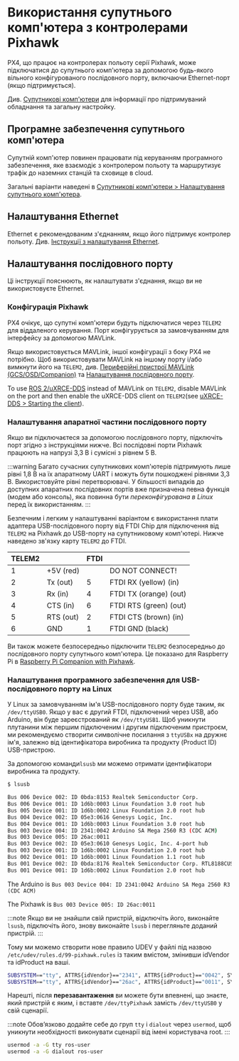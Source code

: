 # Використання супутнього комп'ютера з контролерами Pixhawk

PX4, що працює на контролерах польоту серії Pixhawk, може підключатися до супутнього комп'ютера за допомогою будь-якого вільного конфігурованого послідовного порту, включаючи Ethernet-порт (якщо підтримується).

Див. [Супутникові комп'ютери](../companion_computer/README.md) для інформації про підтримуваний обладнання та загальну настройку.

## Програмне забезпечення супутнього комп'ютера

Супутній комп'ютер повинен працювати під керуванням програмного забезпечення, яке взаємодіє з контролером польоту та маршрутизує трафік до наземних станцій та сховище в cloud.

Загальні варіанти наведені в [Супутникові комп'ютери > Налаштування супутнього комп'ютера](../companion_computer/README.md#companion-computer-software).

## Налаштування Ethernet

Ethernet є рекомендованим з'єднанням, якщо його підтримує контролер польоту. Див. [Інструкції з налаштування Ethernet](../advanced_config/ethernet_setup.md).

## Налаштування послідовного порту

Ці інструкції пояснюють, як налаштувати з'єднання, якщо ви не використовуєте Ethernet.

### Конфігурація Pixhawk

PX4 очікує, що супутні комп'ютери будуть підключатися через `TELEM2 `для віддаленого керування. Порт конфігурується за замовчуванням для інтерфейсу за допомогою MAVLink.

Якщо використовується MAVLink, іншої конфігурації з боку PX4 не потрібно. Щоб використовувати MAVLink на іншому порту і/або вимкнути його на `TELEM2`, див. [Периферійні пристрої MAVLink (GCS/OSD/Companion)](../peripherals/mavlink_peripherals.md) та [Налаштування послідовного порту](../peripherals/serial_configuration.md).

To use [ROS 2/uXRCE-DDS](../ros2/user_guide.md) instead of MAVLink on `TELEM2`, disable MAVLink on the port and then enable the uXRCE-DDS client on `TELEM2`(see [uXRCE-DDS > Starting the client](../middleware/uxrce_dds.md#starting-the-client)).

### Налаштування апаратної частини послідовного порту

Якщо ви підключаєтеся за допомогою послідовного порту, підключіть порт згідно з інструкціями нижче. Всі послідовні порти Pixhawk працюють на напрузі 3,3 В і сумісні з рівнем 5 В.

:::warning
Багато сучасних супутникових комп'ютерів підтримують лише рівні 1,8 В на їх апаратному UART і можуть бути пошкоджені рівнями 3,3 В. Використовуйте рівні перетворювачі. У більшості випадків до доступних апаратних послідовних портів вже призначена певна функція (модем або консоль), яка повинна бути _переконфігурована в Linux_ перед їх використанням.
:::

Безпечним і легким у налаштуванні варіантом є використання плати адаптера USB-послідовного порту від FTDI Chip для підключення від `TELEM2` на Pixhawk до USB-порту на супутниковому комп'ютері. Нижче наведено зв'язку карту `TELEM2` до FTDI.

| TELEM2 |           | FTDI | &nbsp;                 |
| ------ | --------- | ---- | ---------------------- |
| 1      | +5V (red) |      | DO NOT CONNECT!        |
| 2      | Tx (out)  | 5    | FTDI RX (yellow) (in)  |
| 3      | Rx (in)   | 4    | FTDI TX (orange) (out) |
| 4      | CTS (in)  | 6    | FTDI RTS (green) (out) |
| 5      | RTS (out) | 2    | FTDI CTS (brown) (in)  |
| 6      | GND       | 1    | FTDI GND (black)       |

Ви також можете безпосередньо підключити `TELEM2` безпосередньо до послідовного порту супутнього комп'ютера. Це показано для Raspberry Pi в [Raspberry Pi Companion with Pixhawk](../companion_computer/pixhawk_rpi.md).

### Налаштування програмного забезпечення для USB-послідовного порту на Linux

У Linux за замовчуванням ім'я USB-послідовного порту буде таким, як `/dev/ttyUSB0`. Якщо у вас є другий FTDI, підключений через USB, або Arduino, він буде зареєстрований як `/dev/ttyUSB1`. Щоб уникнути плутанини між першим підключеним і другим підключеним пристроєм, ми рекомендуємо створити символічне посилання з `ttyUSBx` на дружнє ім'я, залежно від ідентифікатора виробника та продукту (Product ID) USB-пристрою.

За допомогою команди`lsusb` ми можемо отримати ідентифікатори виробника та продукту.

```sh
$ lsusb

Bus 006 Device 002: ID 0bda:8153 Realtek Semiconductor Corp.
Bus 006 Device 001: ID 1d6b:0003 Linux Foundation 3.0 root hub
Bus 005 Device 001: ID 1d6b:0002 Linux Foundation 2.0 root hub
Bus 004 Device 002: ID 05e3:0616 Genesys Logic, Inc.
Bus 004 Device 001: ID 1d6b:0003 Linux Foundation 3.0 root hub
Bus 003 Device 004: ID 2341:0042 Arduino SA Mega 2560 R3 (CDC ACM)
Bus 003 Device 005: ID 26ac:0011
Bus 003 Device 002: ID 05e3:0610 Genesys Logic, Inc. 4-port hub
Bus 003 Device 001: ID 1d6b:0002 Linux Foundation 2.0 root hub
Bus 002 Device 001: ID 1d6b:0001 Linux Foundation 1.1 root hub
Bus 001 Device 002: ID 0bda:8176 Realtek Semiconductor Corp. RTL8188CUS 802.11n WLAN Adapter
Bus 001 Device 001: ID 1d6b:0002 Linux Foundation 2.0 root hub
```

The Arduino is `Bus 003 Device 004: ID 2341:0042 Arduino SA Mega 2560 R3 (CDC ACM)`

The Pixhawk is `Bus 003 Device 005: ID 26ac:0011`

:::note
Якщо ви не знайшли свій пристрій, відключіть його, виконайте `lsusb`, підключіть його, знову виконайте `lsusb` і перегляньте доданий пристрій.
:::

Тому ми можемо створити нове правило UDEV у файлі під назвою `/etc/udev/rules.d/99-pixhawk.rules` із таким вмістом, змінивши idVendor та idProduct на ваші.

```sh
SUBSYSTEM=="tty", ATTRS{idVendor}=="2341", ATTRS{idProduct}=="0042", SYMLINK+="ttyArduino"
SUBSYSTEM=="tty", ATTRS{idVendor}=="26ac", ATTRS{idProduct}=="0011", SYMLINK+="ttyPixhawk"
```

Нарешті, після **перезавантаження** ви можете бути впевнені, що знаєте, який пристрій є яким, і вставте `/dev/ttyPixhawk` замість `/dev/ttyUSB0` у свій сценарії.

:::note
Обов’язково додайте себе до груп `tty` і `dialout` через `usermod`, щоб уникнути необхідності виконувати сценарії від імені користувача root.
:::

```sh
usermod -a -G tty ros-user
usermod -a -G dialout ros-user
```
